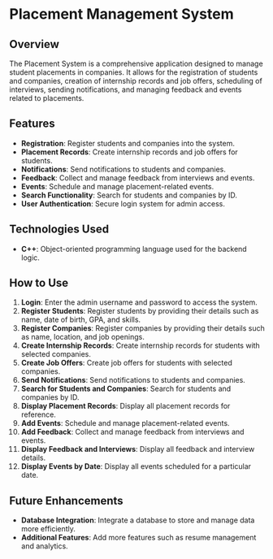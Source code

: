 # Placement Management System 

## Overview
The Placement System is a comprehensive application designed to manage student placements in companies. It allows for the registration of students and companies, creation of internship records and job offers, scheduling of interviews, sending notifications, and managing feedback and events related to placements.

## Features
- **Registration**: Register students and companies into the system.
- **Placement Records**: Create internship records and job offers for students.
- **Notifications**: Send notifications to students and companies.
- **Feedback**: Collect and manage feedback from interviews and events.
- **Events**: Schedule and manage placement-related events.
- **Search Functionality**: Search for students and companies by ID.
- **User Authentication**: Secure login system for admin access.


## Technologies Used
- **C++**: Object-oriented programming language used for the backend logic.

## How to Use
1. **Login**: Enter the admin username and password to access the system.
2. **Register Students**: Register students by providing their details such as name, date of birth, GPA, and skills.
3. **Register Companies**: Register companies by providing their details such as name, location, and job openings.
4. **Create Internship Records**: Create internship records for students with selected companies.
5. **Create Job Offers**: Create job offers for students with selected companies.
6. **Send Notifications**: Send notifications to students and companies.
7. **Search for Students and Companies**: Search for students and companies by ID.
8. **Display Placement Records**: Display all placement records for reference.
9. **Add Events**: Schedule and manage placement-related events.
10. **Add Feedback**: Collect and manage feedback from interviews and events.
11. **Display Feedback and Interviews**: Display all feedback and interview details.
12. **Display Events by Date**: Display all events scheduled for a particular date.

## Future Enhancements
- **Database Integration**: Integrate a database to store and manage data more efficiently.
- **Additional Features**: Add more features such as resume management and analytics.


